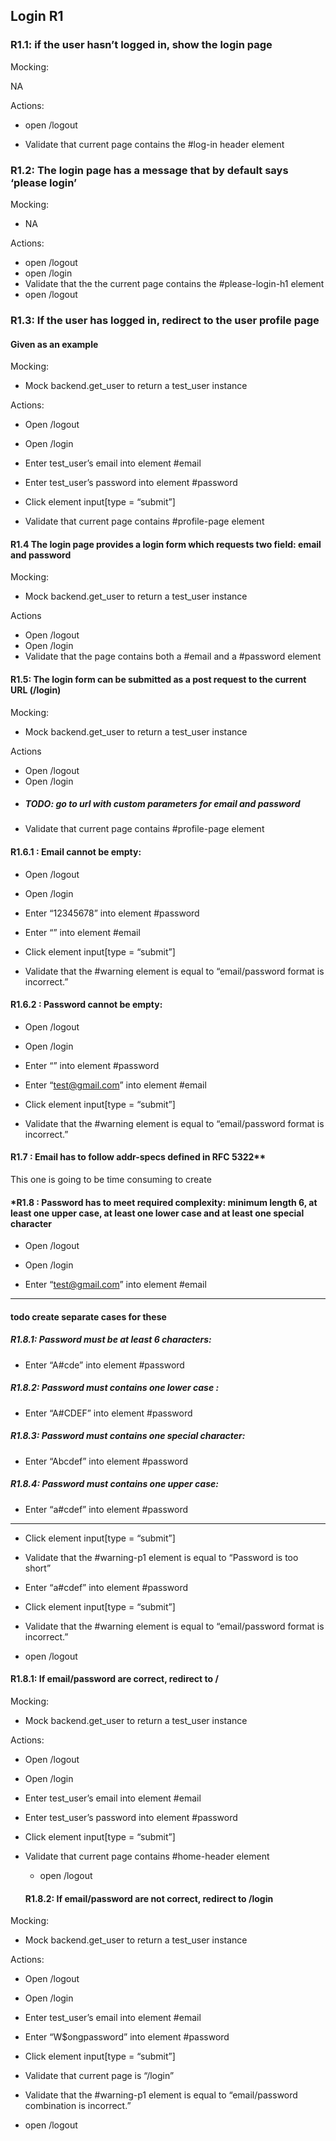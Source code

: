 ##  Login R1


### R1.1: if the user hasn’t logged in, show the login page


Mocking:

NA

Actions:

- open /logout

- Validate that current page contains the #log-in header element



### R1.2: The login page has a message that by default says ‘please login’


Mocking:

- NA

 Actions:

- open /logout
- open /login
- Validate that the the current page contains the #please-login-h1 element
- open /logout



### R1.3: If the user has logged in, redirect to the user profile page
#### Given as an example

Mocking:

- Mock backend.get_user to return a test_user instance


Actions:

- Open /logout

- Open /login

- Enter test_user’s email into element #email

- Enter test_user’s password into element #password

- Click element input[type = “submit”]

- Validate that current page contains #profile-page element



#### R1.4 The login page provides a login form which requests two field: email and password

 Mocking:
- Mock backend.get_user to return a test_user instance

Actions
- Open /logout
- Open /login
- Validate that the page contains both a #email and a #password element



#### R1.5: The login form can be submitted as a post request to the current URL (/login)

Mocking:
- Mock backend.get_user to return a test_user instance

Actions
- Open /logout
- Open /login
-  ##### TODO: go to url with custom parameters for email and password
- Validate that current page contains #profile-page element



#### R1.6.1 : Email cannot be empty:

- Open /logout

- Open /login

- Enter “12345678” into element #password

- Enter “” into element #email

- Click element input[type = “submit”]

- Validate that the #warning element is equal to “email/password format is incorrect.”



#### R1.6.2 : Password cannot be empty:

  - Open /logout

- Open /login

- Enter “” into element #password

- Enter “test@gmail.com” into element #email

- Click element input[type = “submit”]

- Validate that the #warning element is equal to “email/password format is incorrect.”


#### R1.7 : Email has to follow addr-specs defined in RFC 5322**

This one is going to be time consuming to create



#### *R1.8 : Password has to meet required complexity: minimum length 6, at least one upper case, at least one lower case and at least one special character 


- Open /logout

- Open /login

- Enter “test@gmail.com” into element #email
-----------
#### todo create separate cases for these
##### **R1.8.1**: Password must be at least 6 characters:
- Enter “A#cde” into element #password
##### **R1.8.2**: Password must contains one lower case :
- Enter “A#CDEF” into element #password
##### **R1.8.3**: Password must contains one special character:
- Enter “Abcdef” into element #password
##### **R1.8.4**: Password must contains one upper case:
- Enter “a#cdef” into element #password

----
- Click element input[type = “submit”]

- Validate that the #warning-p1 element is equal to “Password is too short”

- Enter “a#cdef” into element #password

- Click element input[type = “submit”]

- Validate that the #warning element is equal to “email/password format is incorrect.”

- open /logout

#### R1.8.1: If email/password are correct, redirect to / 

Mocking:

- Mock backend.get_user to return a test_user instance

Actions:

- Open /logout

- Open /login

- Enter test_user’s email into element #email

- Enter test_user’s password into element #password

- Click element input[type = “submit”]

- Validate that current page contains #home-header element

  - open /logout

  #### R1.8.2: If email/password are not correct, redirect to /login 


Mocking:

- Mock backend.get_user to return a test_user instance


Actions:

- Open /logout

- Open /login

- Enter test_user’s email into element #email

- Enter “W$ongpassword” into element #password

- Click element input[type = “submit”]

- Validate that current page is “/login”

- Validate that the #warning-p1 element is equal to “email/password combination is incorrect.”
- open /logout
